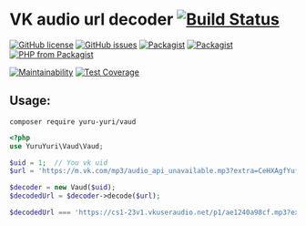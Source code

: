 # VK audio url decoder [![Build Status](https://travis-ci.org/yuru-yuri/vk-audio-url-decoder-php.svg?branch=master)](https://travis-ci.org/yuru-yuri/vk-audio-url-decoder-php)

[![GitHub license](https://img.shields.io/github/license/yuru-yuri/vk-audio-url-decoder-php.svg)](https://github.com/yuru-yuri/vk-audio-url-decoder-php/blob/master/LICENSE)
[![GitHub issues](https://img.shields.io/github/issues/yuru-yuri/vk-audio-url-decoder-php.svg)](https://github.com/yuru-yuri/vk-audio-url-decoder-php/issues)
[![Packagist](https://img.shields.io/packagist/dt/yuru-yuri/vaud.svg)](https://packagist.org/packages/yuru-yuri/vaud)
[![Packagist](https://img.shields.io/packagist/v/yuru-yuri/vaud.svg)](https://packagist.org/packages/yuru-yuri/vaud)
[![PHP from Packagist](https://img.shields.io/packagist/php-v/symfony/symfony.svg)](https://packagist.org/packages/yuru-yuri/vaud)


[![Maintainability](https://api.codeclimate.com/v1/badges/cec6b6ff469eed15b460/maintainability)](https://codeclimate.com/github/yuru-yuri/vk-audio-url-decoder-php/maintainability)
[![Test Coverage](https://api.codeclimate.com/v1/badges/cec6b6ff469eed15b460/test_coverage)](https://codeclimate.com/github/yuru-yuri/vk-audio-url-decoder-php/test_coverage)


## Usage:

```
composer require yuru-yuri/vaud
```

```php
<?php
use YuruYuri\Vaud\Vaud;

$uid = 1;  // You vk uid
$url = 'https://m.vk.com/mp3/audio_api_unavailable.mp3?extra=CeHXAgfYufnZDhy3twvZEvfIuZy4Cu0...#ASS...'; 

$decoder = new Vaud($uid);
$decodedUrl = $decoder->decode($url);

$decodedUrl === 'https://cs1-23v1.vkuseraudio.net/p1/ae1240a98cf.mp3?extra=XZ...';

```
